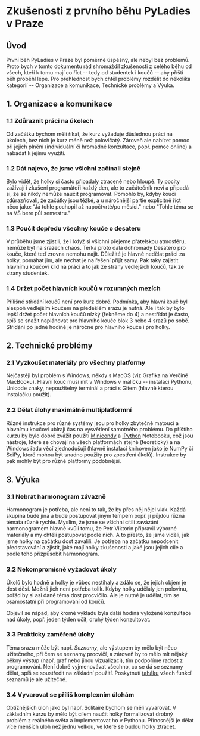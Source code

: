 # Zkušenosti z prvního běhu PyLadies v Praze

## Úvod

První běh PyLadies v Praze byl poměrně úspěšný, ale nebyl bez problémů. Proto bych v tomto dokumentu rád shromáždil zkušenosti z celého běhu od všech, kteří k tomu mají co říct -- tedy od studentek i koučů -- aby příští běh proběhl lépe. Pro přehlednost bych chtěl problémy rozdělit do několika kategorií -- Organizace a komunikace, Technické problémy a Výuka.

## 1. Organizace a komunikace

### 1.1 Zdůraznit práci na úkolech
Od začátku bychom měli říkat, že kurz vyžaduje důslednou práci na úkolech, bez nich je kurz méně než polovičatý. Zároveň ale nabízet pomoc při jejich plnění (individuální či hromadné konzultace, popř. pomoc online) a nabádat k jejímu využití.

### 1.2 Dát najevo, že jsme všichni začínali stejně
Bylo vidět, že holky si často připadaly ztraceně nebo hloupě. Ty pocity zažívají i zkušení programátoři každý den, ale to začátečník neví a připadá si, že se nikdy nemůže naučit programovat. Pomohlo by, kdyby kouči zdůrazňovali, že začátky jsou těžké, a u náročnější partie explicitně říct něco jako: "Já tohle pochopil až napočtvrté/po měsíci." nebo "Tohle téma se na VŠ bere půl semestru."

### 1.3 Poučit dopředu všechny kouče o desateru
V průběhu jsme zjistili, že i když si všichni přejeme přátelskou atmosféru, nemůže být na srazech chaos. Terka proto dala dohromady Desatero pro kouče, které teď zrovna nemohu najít. Důležité je hlavně nedělat práci za holky, pomáhat jim, ale nechat je na řešení přijít samy. Pak taky zajistit hlavnímu koučovi klid na práci a to jak ze strany vedlejších koučů, tak ze strany studentek.

### 1.4 Držet počet hlavních koučů v rozumných mezích
Přílišné střídání koučů není pro kurz dobré. Podmínka, aby hlavní kouč byl alespoň vedlejším koučem na předešlém srazu je nutná. Ale i tak by bylo lepší držet počet hlavních koučů nízký (řekněme do 4) a nestřídat je často, spíš se snažit naplánovat pro hlavního kouče blok 3 nebo 4 srazů po sobě. Střídání po jedné hodině je náročné pro hlavního kouče i pro holky.

## 2. Technické problémy

### 2.1 Vyzkoušet materiály pro všechny platformy
Nejčastěji byl problém s Windows, někdy s MacOS (viz Grafika na Verčině MacBooku). Hlavní kouč musí mít v Windows v malíčku -- instalaci Pythonu, Unicode znaky, nepoužitelný terminál a práci s Gitem (hlavně kterou instalačku použít).

### 2.2 Dělat úlohy maximálně multiplatformní
Různé instrukce pro různé systémy jsou pro holky zbytečně matoucí a hlavnímu koučovi ubírají čas na vysvětlení samotného problému. Do příštího kurzu by bylo dobré zvážit použití [Minicondy](http://conda.pydata.org/miniconda.html) a [IPython](http://ipython.org/) Notebooku, což jsou nástroje, které se chovají na všech platformách stejně (teoreticky) a na Windows řadu věcí zjednodušují (hlavně instalaci knihoven jako je NumPy či SciPy, které mohou být snadno použity pro zpestření úkolů). Instrukce by pak mohly být pro různé platformy podobnější.

## 3. Výuka

### 3.1 Nebrat harmonogram závazně
Harmonogram je potřeba, ale není to tak, že by přes něj nějel vlak. Každá skupina bude jiná a bude postupovat jiným tempem popř. jí půjdou různá témata různě rychle. Myslím, že jsme se všichni cítili zavázáni harmonogramem hlavně kvůli tomu, že Petr Viktorin připravil výborné materiály a my chtěli postupovat podle nich. A to přesto, že jsme viděli, jak jsme holky na začátku dost zavalili. Je potřeba na začátku nepodcenit představování a zjistit, jaké mají holky zkušenosti a jaké jsou jejich cíle a podle toho přizpůsobit harmonogram.

### 3.2 Nekompromisně vyžadovat úkoly
Úkolů bylo hodně a holky je vůbec nestíhaly a zdálo se, že jejich objem je dost děsí. Možná jich není potřeba tolik. Kdyby holky udělaly jen polovinu, pořád by si asi dané téma dost procvičilo. Ale je nutné je udělat, tím se osamostatní při programování od koučů.

Objevil se nápad, aby kromě výkladu byla další hodina vyloženě konzultace nad úkoly, popř. jeden týden učit, druhý týden konzultovat. 

### 3.3 Prakticky zaměřené úlohy

Téma srazu může být např. _Seznamy_, ale výstupem by mělo být něco užitečného, při čem se seznamy procvičí, a zároveň by to mělo mít nějaký pěkný výstup (např. graf nebo jinou vizualizaci), tím podpoříme radost z programování. Není dobré vyjmenovávat všechno, co se dá se seznamy dělat, spíš se soustředit na základní použití. Poskytnutí [taháku](http://pyladies.cz/v1/s007-cards/list-cheatsheet.html) všech funkcí seznamů je ale užitečné.

### 3.4 Vyvarovat se příliš komplexním úlohám
Obtížnějších úloh jako byl např. Solitaire bychom se měli vyvarovat. V základním kurzu by mělo být cílem naučit holky formalizovat drobný problém z reálného světa a implementovat ho v Pythonu. Přínosnější je dělat více menších úloh než jednu velkou, ve které se budou holky ztrácet.